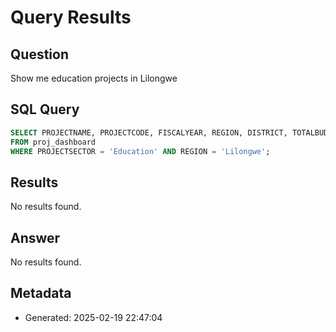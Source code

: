 # Query Results

## Question
Show me education projects in Lilongwe

## SQL Query
```sql
SELECT PROJECTNAME, PROJECTCODE, FISCALYEAR, REGION, DISTRICT, TOTALBUDGET, PROJECTSTATUS, PROJECTSECTOR 
FROM proj_dashboard 
WHERE PROJECTSECTOR = 'Education' AND REGION = 'Lilongwe';
```

## Results
No results found.

## Answer
No results found.

## Metadata
- Generated: 2025-02-19 22:47:04
